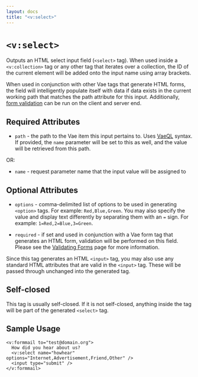 ```yaml
---
layout: docs
title: "<v:select>"
---
```


# `<v:select>`

Outputs an HTML select input field (`<select>` tag). When used inside a
`<v:collection>` tag or any other tag that iterates over a collection,
the ID of the current element will be added onto the input name using
array brackets.

When used in conjunction with other Vae tags that generate HTML forms,
the field will intelligently populate itself with data if data exists in
the current working path that matches the path attribute for this input.
Additionally, [form validation](/vaeml_form_validation/) can be run on
the client and server end.

## Required Attributes

-   `path` - the path to the Vae item this input pertains to. Uses
    [VaeQL](/vaeql/) syntax. If provided, the `name` parameter will be
    set to this as well, and the value will be retrieved from this path.

OR:

-   `name` - request parameter name that the input value will be
    assigned to

## Optional Attributes

-   `options` - comma-delimited list of options to be used in generating
    `<option>` tags. For example: `Red,Blue,Green`. You may also specify
    the value and display text differently by separating them with an
    `=` sign. For example: `1=Red,2=Blue,3=Green`.

-   `required` - if set and used in conjunction with a Vae form tag that
    generates an HTML form, validation will be performed on this field.
    Please see the [Validating Forms](/vaeml_form_validation/) page for
    more information.

Since this tag generates an HTML `<input>` tag, you may also use any
standard HTML attributes that are valid in the `<input>` tag. These will
be passed through unchanged into the generated tag.

## Self-closed

This tag is usually self-closed. If it is not self-closed, anything
inside the tag will be part of the generated `<select>` tag.

## Sample Usage

    <v:formmail to="test@domain.org">
      How did you hear about us?
      <v:select name="howhear" options="Internet,Advertisement,Friend,Other" />
      <input type="submit" />
    </v:formmail>
